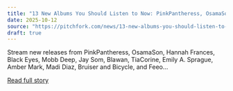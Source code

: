 ```yaml
---
title: "13 New Albums You Should Listen to Now: PinkPantheress, OsamaSon, and More"
date: 2025-10-12
source: "https://pitchfork.com/news/13-new-albums-you-should-listen-to-now-pinkpantheress-osamason-and-more"
draft: true
---
```


Stream new releases from PinkPantheress, OsamaSon, Hannah Frances, Black Eyes, Mobb Deep, Jay Som, Blawan, TiaCorine, Emily A. Sprague, Amber Mark, Madi Diaz, Bruiser and Bicycle, and Feeo...

[Read full story](https://pitchfork.com/news/13-new-albums-you-should-listen-to-now-pinkpantheress-osamason-and-more)
